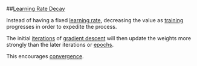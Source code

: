 ##[Learning Rate Decay](#learning-rate-decay)

Instead of having a fixed [learning rate](#learning-rate), decreasing the value as [training](#training) progresses in order to expedite the process.

The initial [iterations](#iteration) of [gradient descent](#gradient-descent) will then update the weights more strongly than the later iterations or [epochs](epoch).

This encourages [convergence](#convergence).